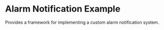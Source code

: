 # Alarm Notification Example

Provides a framework for implementing a custom alarm notification system. 